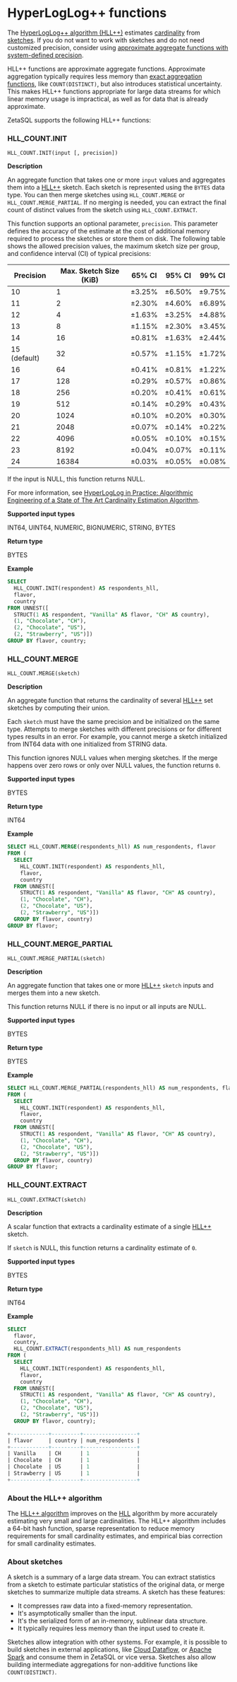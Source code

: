 

# HyperLogLog++ functions

The [HyperLogLog++ algorithm (HLL++)][hll-algorithm] estimates
[cardinality][cardinality] from [sketches][hll-sketches]. If you do not want
to work with sketches and do not need customized precision, consider
using [approximate aggregate functions with system-defined precision][approx-functions-reference].

HLL++ functions are approximate aggregate functions.
Approximate aggregation typically requires less
memory than [exact aggregation functions][aggregate-functions-reference],
like `COUNT(DISTINCT)`, but also introduces statistical uncertainty.
This makes HLL++ functions appropriate for large data streams for
which linear memory usage is impractical, as well as for data that is
already approximate.

ZetaSQL supports the following HLL++ functions:

### HLL_COUNT.INIT
```
HLL_COUNT.INIT(input [, precision])
```

**Description**

An aggregate function that takes one or more `input` values and aggregates them
into a [HLL++][hll-link-to-research-whitepaper] sketch. Each sketch
is represented using the `BYTES` data type. You can then merge sketches using
`HLL_COUNT.MERGE` or `HLL_COUNT.MERGE_PARTIAL`. If no merging is needed,
you can extract the final count of distinct values from the sketch using
`HLL_COUNT.EXTRACT`.

This function supports an optional parameter, `precision`. This parameter
defines the accuracy of the estimate at the cost of additional memory required
to process the sketches or store them on disk. The following table shows the
allowed precision values, the maximum sketch size per group, and confidence
interval (CI) of typical precisions:

|   Precision  | Max. Sketch Size (KiB) | 65% CI | 95% CI | 99% CI |
|--------------|------------------------|--------|--------|--------|
| 10           | 1                      | ±3.25% | ±6.50% | ±9.75% |
| 11           | 2                      | ±2.30% | ±4.60% | ±6.89% |
| 12           | 4                      | ±1.63% | ±3.25% | ±4.88% |
| 13           | 8                      | ±1.15% | ±2.30% | ±3.45% |
| 14           | 16                     | ±0.81% | ±1.63% | ±2.44% |
| 15 (default) | 32                     | ±0.57% | ±1.15% | ±1.72% |
| 16           | 64                     | ±0.41% | ±0.81% | ±1.22% |
| 17           | 128                    | ±0.29% | ±0.57% | ±0.86% |
| 18           | 256                    | ±0.20% | ±0.41% | ±0.61% |
| 19           | 512                    | ±0.14% | ±0.29% | ±0.43% |
| 20           | 1024                   | ±0.10% | ±0.20% | ±0.30% |
| 21           | 2048                   | ±0.07% | ±0.14% | ±0.22% |
| 22           | 4096                   | ±0.05% | ±0.10% | ±0.15% |
| 23           | 8192                   | ±0.04% | ±0.07% | ±0.11% |
| 24           | 16384                  | ±0.03% | ±0.05% | ±0.08% |

If the input is NULL, this function returns NULL.

For more information, see
[HyperLogLog in Practice: Algorithmic Engineering of a State of The Art Cardinality Estimation Algorithm][hll-link-to-research-whitepaper].

**Supported input types**

INT64, UINT64, NUMERIC, BIGNUMERIC, STRING, BYTES

**Return type**

BYTES

**Example**

```sql
SELECT
  HLL_COUNT.INIT(respondent) AS respondents_hll,
  flavor,
  country
FROM UNNEST([
  STRUCT(1 AS respondent, "Vanilla" AS flavor, "CH" AS country),
  (1, "Chocolate", "CH"),
  (2, "Chocolate", "US"),
  (2, "Strawberry", "US")])
GROUP BY flavor, country;
```

### HLL_COUNT.MERGE
```
HLL_COUNT.MERGE(sketch)
```

**Description**

An aggregate function that returns the cardinality of several
[HLL++][hll-link-to-research-whitepaper] set sketches by computing their union.

Each `sketch` must have the same precision and be initialized on the same type.
Attempts to merge sketches with different precisions or for different types
results in an error. For example, you cannot merge a sketch initialized
from INT64 data with one initialized from STRING data.

This function ignores NULL values when merging sketches. If the merge happens
over zero rows or only over NULL values, the function returns `0`.

**Supported input types**

BYTES

**Return type**

INT64

**Example**

```sql
SELECT HLL_COUNT.MERGE(respondents_hll) AS num_respondents, flavor
FROM (
  SELECT
    HLL_COUNT.INIT(respondent) AS respondents_hll,
    flavor,
    country
  FROM UNNEST([
    STRUCT(1 AS respondent, "Vanilla" AS flavor, "CH" AS country),
    (1, "Chocolate", "CH"),
    (2, "Chocolate", "US"),
    (2, "Strawberry", "US")])
  GROUP BY flavor, country)
GROUP BY flavor;
```

### HLL_COUNT.MERGE_PARTIAL
```
HLL_COUNT.MERGE_PARTIAL(sketch)
```

**Description**

An aggregate function that takes one or more
[HLL++][hll-link-to-research-whitepaper] `sketch`
inputs and merges them into a new sketch.

This function returns NULL if there is no input or all inputs are NULL.

**Supported input types**

BYTES

**Return type**

BYTES

**Example**

```sql
SELECT HLL_COUNT.MERGE_PARTIAL(respondents_hll) AS num_respondents, flavor
FROM (
  SELECT
    HLL_COUNT.INIT(respondent) AS respondents_hll,
    flavor,
    country
  FROM UNNEST([
    STRUCT(1 AS respondent, "Vanilla" AS flavor, "CH" AS country),
    (1, "Chocolate", "CH"),
    (2, "Chocolate", "US"),
    (2, "Strawberry", "US")])
  GROUP BY flavor, country)
GROUP BY flavor;
```

### HLL_COUNT.EXTRACT
```
HLL_COUNT.EXTRACT(sketch)
```

**Description**

A scalar function that extracts a cardinality estimate of a single
[HLL++][hll-link-to-research-whitepaper] sketch.

If `sketch` is NULL, this function returns a cardinality estimate of `0`.

**Supported input types**

BYTES

**Return type**

INT64

**Example**

```sql
SELECT
  flavor,
  country,
  HLL_COUNT.EXTRACT(respondents_hll) AS num_respondents
FROM (
  SELECT
    HLL_COUNT.INIT(respondent) AS respondents_hll,
    flavor,
    country
  FROM UNNEST([
    STRUCT(1 AS respondent, "Vanilla" AS flavor, "CH" AS country),
    (1, "Chocolate", "CH"),
    (2, "Chocolate", "US"),
    (2, "Strawberry", "US")])
  GROUP BY flavor, country);

+------------+---------+-----------------+
| flavor     | country | num_respondents |
+------------+---------+-----------------+
| Vanilla    | CH      | 1               |
| Chocolate  | CH      | 1               |
| Chocolate  | US      | 1               |
| Strawberry | US      | 1               |
+------------+---------+-----------------+
```

### About the HLL++ algorithm 
<a id="about-hll-alg"></a>

The [HLL++ algorithm][hll-link-to-research-whitepaper]
improves on the [HLL][hll-link-to-hyperloglog-wikipedia]
algorithm by more accurately estimating very small and large cardinalities.
The HLL++ algorithm includes a 64-bit hash function, sparse
representation to reduce memory requirements for small cardinality estimates,
and empirical bias correction for small cardinality estimates.

### About sketches 
<a id="sketches-hll"></a>

A sketch is a summary of a large data stream. You can extract statistics
from a sketch to estimate particular statistics of the original data, or
merge sketches to summarize multiple data streams. A sketch has these features:

+ It compresses raw data into a fixed-memory representation.
+ It's asymptotically smaller than the input.
+ It's the serialized form of an in-memory, sublinear data structure.
+ It typically requires less memory than the input used to create it.

Sketches allow integration with other systems. For example, it is possible to
build sketches in external applications, like [Cloud Dataflow][dataflow], or
[Apache Spark][spark] and consume them in ZetaSQL or
vice versa. Sketches also allow building intermediate aggregations for
non-additive functions like `COUNT(DISTINCT)`.

[spark]: https://spark.apache.org
[dataflow]: https://cloud.google.com/dataflow

[cardinality]: https://en.wikipedia.org/wiki/Cardinality
[hll-link-to-hyperloglog-wikipedia]: https://en.wikipedia.org/wiki/HyperLogLog
[hll-link-to-research-whitepaper]: https://research.google.com/pubs/pub40671.html
[hll-link-to-approx-count-distinct]: #approx_count_distinct
[hll-sketches]: #sketches-hll
[hll-algorithm]: #about-hll-alg

[approx-functions-reference]: https://github.com/google/zetasql/blob/master/docs/approximate_aggregate_functions.md
[aggregate-functions-reference]: https://github.com/google/zetasql/blob/master/docs/aggregate_functions.md

